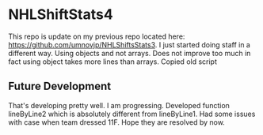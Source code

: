 # NHLShiftStats4
This repo is update on my previous repo located here: https://github.com/umnovjp/NHLShiftsStats3. I just started doing staff in a different way. Using objects and not arrays. Does not improve too much in fact using object takes more lines than arrays. Copied old script
## Future Development
That's developing pretty well. I am progressing. Developed function lineByLine2 which is absolutely different from lineByLine1. Had some issues with case when team dressed 11F. Hope they are resolved by now. 